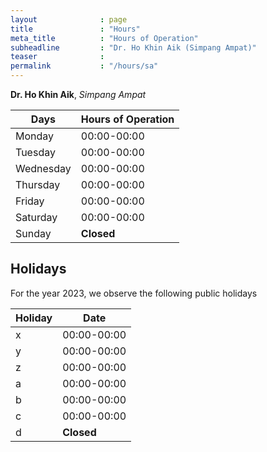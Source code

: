 ```yaml
---
layout              : page
title               : "Hours"
meta_title          : "Hours of Operation"
subheadline         : "Dr. Ho Khin Aik (Simpang Ampat)"
teaser              : 
permalink           : "/hours/sa"
---
```


**Dr. Ho Khin Aik**, *Simpang Ampat*

| **Days** | **Hours of Operation**|
|-----|-------------|
| Monday | 00:00-00:00 |
| Tuesday | 00:00-00:00 |
| Wednesday | 00:00-00:00 |
| Thursday | 00:00-00:00 |
| Friday | 00:00-00:00 |
| Saturday | 00:00-00:00 |
| Sunday | **Closed**  |

## Holidays

For the year 2023, we observe the following public holidays

| **Holiday** | **Date**|
|-----|-------------|
| x | 00:00-00:00 |
| y | 00:00-00:00 |
| z | 00:00-00:00 |
| a | 00:00-00:00 |
| b | 00:00-00:00 |
| c | 00:00-00:00 |
| d | **Closed**  |